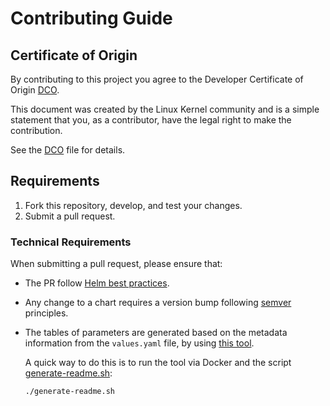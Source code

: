 
# Contributing Guide

## Certificate of Origin

By contributing to this project you agree to the Developer Certificate of Origin [DCO](../DCO).

This document was created by the Linux Kernel community and is a simple statement that you, as a contributor, have the legal right to make the contribution.

See the [DCO](../DCO) file for details.

## Requirements

1. Fork this repository, develop, and test your changes.
2. Submit a pull request.

### Technical Requirements

When submitting a pull request, please ensure that:

- The PR follow [Helm best practices](https://helm.sh/docs/chart_best_practices/).
- Any change to a chart requires a version bump following [semver](https://semver.org/) principles.
- The tables of parameters are generated based on the metadata information from the `values.yaml` file, by using [this tool](https://github.com/bitnami-labs/readme-generator-for-helm).

  A quick way to do this is to run the tool via Docker and the script [generate-readme.sh](generate-readme.sh):

  ```bash
  ./generate-readme.sh
  ```
